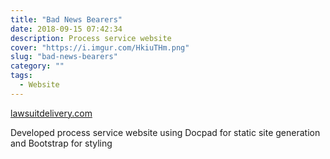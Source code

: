 ```yaml
---
title: "Bad News Bearers"
date: 2018-09-15 07:42:34
description: Process service website
cover: "https://i.imgur.com/HkiuTHm.png"
slug: "bad-news-bearers"
category: ""
tags:
  - Website
---
```

[lawsuitdelivery.com](https://lawsuitdelivery.com)

Developed process service website using Docpad for static site generation and Bootstrap for styling